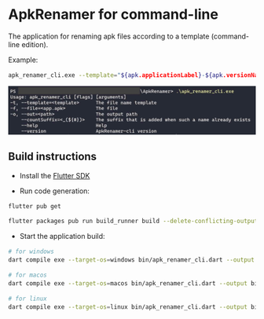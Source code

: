 # ApkRenamer for command-line

The application for renaming apk files according to a template (command-line edition).

Example:

```bash
apk_renamer_cli.exe --template="${apk.applicationLabel}-${apk.versionName}" --file="%project%\app\build\outputs\apk\prod\release\app.apk" --out="g:\apks"
```

![ApkRenamer cli screenshot](../img/apk_renamer_cli.jpg)

## Build instructions

- Install the [Flutter SDK](https://docs.flutter.dev/get-started/install)

- Run code generation:

```bash
flutter pub get
```

```bash
flutter packages pub run build_runner build --delete-conflicting-outputs
```

- Start the application build:

```bash
# for windows
dart compile exe --target-os=windows bin/apk_renamer_cli.dart --output bin/apk_renamer_cli.exe
```

```bash
# for macos
dart compile exe --target-os=macos bin/apk_renamer_cli.dart --output bin/apk_renamer_cli
```

```bash
# for linux
dart compile exe --target-os=linux bin/apk_renamer_cli.dart --output bin/apk_renamer_cli
```
